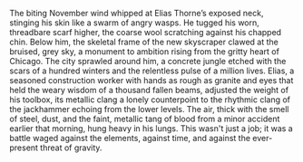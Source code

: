 The biting November wind whipped at Elias Thorne’s exposed neck, stinging his skin like a swarm of angry wasps.  He tugged his worn, threadbare scarf higher, the coarse wool scratching against his chapped chin.  Below him, the skeletal frame of the new skyscraper clawed at the bruised, grey sky, a monument to ambition rising from the gritty heart of Chicago.  The city sprawled around him, a concrete jungle etched with the scars of a hundred winters and the relentless pulse of a million lives.  Elias, a seasoned construction worker with hands as rough as granite and eyes that held the weary wisdom of a thousand fallen beams, adjusted the weight of his toolbox, its metallic clang a lonely counterpoint to the rhythmic clang of the jackhammer echoing from the lower levels.  The air, thick with the smell of steel, dust, and the faint, metallic tang of blood from a minor accident earlier that morning, hung heavy in his lungs. This wasn't just a job; it was a battle waged against the elements, against time, and against the ever-present threat of gravity.
